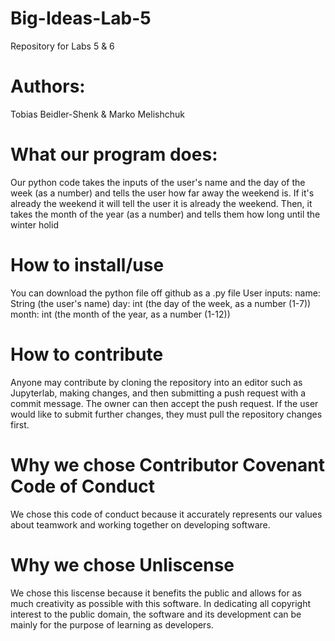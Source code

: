 # Big-Ideas-Lab-5
Repository for Labs 5 & 6

# Authors:
Tobias Beidler-Shenk & Marko Melishchuk

# What our program does:

Our python code takes the inputs of the user's name and the day of the week (as a number) and tells the user how far away the weekend is. If it's already the weekend it will tell the user it is already the weekend. Then, it takes the month of the year (as a number) and tells them how long until the winter holid

# How to install/use
You can download the python file off github as a .py file
User inputs:
name: String (the user's name)
day: int (the day of the week, as a number (1-7))
month: int (the month of the year, as a number (1-12))

# How to contribute
Anyone may contribute by cloning the repository into an editor such as Jupyterlab, making changes, and then submitting a push request with a commit message. The owner can then accept the push request. If the user would like to submit further changes, they must pull the repository changes first.

# Why we chose Contributor Covenant Code of Conduct
We chose this code of conduct because it accurately represents our values about teamwork and working together on developing software.

# Why we chose Unliscense
We chose this liscense because it benefits the public and allows for as much creativity as possible with this software. In dedicating all copyright interest to the public domain, the software and its development can be mainly for the purpose of learning as developers.


